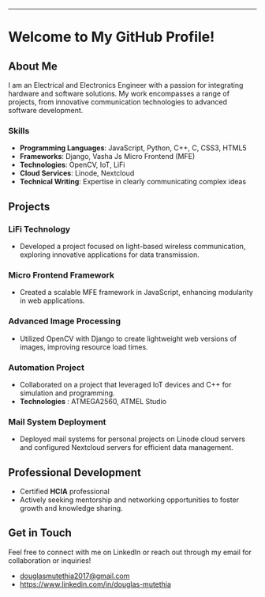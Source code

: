 ---

# Welcome to My GitHub Profile!

## About Me
I am an Electrical and Electronics Engineer with a passion for integrating hardware and software solutions. My work encompasses a range of projects, from innovative communication technologies to advanced software development. 

### Skills
- **Programming Languages**: JavaScript, Python, C++, C, CSS3, HTML5
- **Frameworks**: Django, Vasha Js Micro Frontend (MFE)
- **Technologies**: OpenCV, IoT, LiFi
- **Cloud Services**: Linode, Nextcloud
- **Technical Writing**: Expertise in clearly communicating complex ideas

## Projects

### LiFi Technology
- Developed a project focused on light-based wireless communication, exploring innovative applications for data transmission.

### Micro Frontend Framework
- Created a scalable MFE framework in JavaScript, enhancing modularity in web applications.

### Advanced Image Processing
- Utilized OpenCV with Django to create lightweight web versions of images, improving resource load times.

### Automation Project
- Collaborated on a project that leveraged IoT devices and C++ for simulation and programming.
- **Technologies** : ATMEGA2560, ATMEL Studio

### Mail System Deployment
- Deployed mail systems for personal projects on Linode cloud servers and configured Nextcloud servers for efficient data management.

## Professional Development
- Certified **HCIA** professional
- Actively seeking mentorship and networking opportunities to foster growth and knowledge sharing.

## Get in Touch
Feel free to connect with me on LinkedIn or reach out through my email for collaboration or inquiries!
- douglasmutethia2017@gmail.com
- https://www.linkedin.com/in/douglas-mutethia

